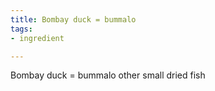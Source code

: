 ```yaml
---
title: Bombay duck = bummalo
tags:
- ingredient

---
```

Bombay duck = bummalo other small dried fish

